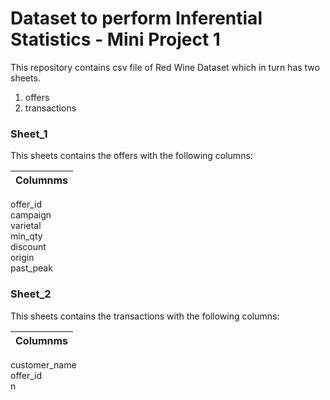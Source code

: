 # Dataset to perform Inferential Statistics - Mini Project 1

This repository contains csv file of Red Wine Dataset which in turn has two sheets. 

1. offers
2. transactions

### Sheet_1

This sheets contains the offers with the following columns:

|Columnms|
|:---|
offer_id 	
campaign 	
varietal 	
min_qty 	
discount 	
origin 	
past_peak


### Sheet_2

This sheets contains the transactions with the following columns:

|Columnms|
|:---|
customer_name 	
offer_id 	
n

